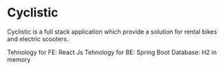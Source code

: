 # Cyclistic

Cyclistic is a full stack application which provide a solution for rental bikes and electric scooters.

Tehnology for FE: React Js
Tehnology for BE: Spring Boot
Database: H2 in memory
